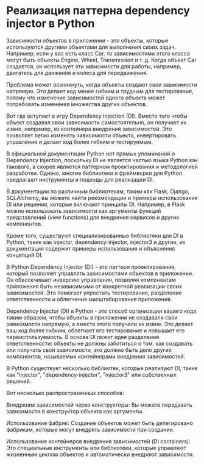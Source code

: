 # Реализация паттерна dependency injector в Python


Зависимости объектов в приложении - это объекты, которые используются другими объектами для выполнения своих задач. Например, если у вас есть класс Car, то зависимостями этого класса могут быть объекты Engine, Wheel, Transmission и т. д. Когда объект Car создается, он использует эти зависимости для работы, например, двигатель для движения и колеса для передвижения.

Проблема может возникнуть, когда объекты создают свои зависимости напрямую. Это делает код менее гибким и трудным для тестирования, потому что изменение зависимостей одного объекта может потребовать изменения множества других объектов.

Вот где вступает в игру Dependency Injection (DI). Вместо того чтобы объект создавал свои зависимости самостоятельно, он получает их извне, например, из контейнера внедрения зависимостей. Это позволяет легко изменять зависимости объекта, инвертировать управление и делает код более гибким и тестируемым.

В официальной документации Python нет прямых упоминаний о Dependency Injection, поскольку DI не является частью языка Python как такового, а скорее является паттерном проектирования и методологией разработки. Однако, многие библиотеки и фреймворки для Python предлагают инструменты и подходы для реализации DI.

В документации по различным библиотекам, таким как Flask, Django, SQLAlchemy, вы можете найти рекомендации и примеры использования DI или решения, которые включают принципы DI. Например, в Flask можно использовать зависимости как аргументы функций представлений (view functions) для внедрения сервисов и других компонентов.

Кроме того, существуют специализированные библиотеки для DI в Python, такие как injector, dependency-injector, injector3 и другие, их документация содержит примеры использования и объяснения концепций DI.

В Python Dependency Injector (DI) - это паттерн проектирования, который позволяет управлять зависимостями объектов в приложении. 
Он обеспечивает инверсию управления, позволяя компонентам приложения быть независимыми от конкретной реализации своих зависимостей. 
Это помогает упростить тестирование, разделение ответственности и облегчение масштабирования приложения. 

Dependency Injector (DI) в Python - это способ организации вашего кода таким образом, чтобы объекты в приложении не создавали свои зависимости напрямую, а вместо этого получали их извне. Это делает ваш код более гибким, облегчает его тестирование и повышает его переиспользуемость. В основе DI лежит идея разделения ответственности: объекты не должны заботиться о том, как создавать или получать свои зависимости, это должно быть дело других компонентов, называемых контейнерами внедрения зависимостей.

В Python существует несколько библиотек, которые реализуют DI, такие как "injector", "dependency-injector", "injector3"  или собственных решений.

Вот несколько распространенных способов:

Внедрение зависимостей через конструкторы: Вы можете передавать зависимости в конструктор объекта как аргументы. 

Использование фабрик: Создание объектов может быть делегировано фабрикам, которые могут внедрять зависимости при создании.

Использование контейнеров внедрения зависимостей (DI containers): 
Это специальные инструменты или библиотеки, которые управляют жизненным циклом объектов и автоматически внедряют зависимости.

    

    
